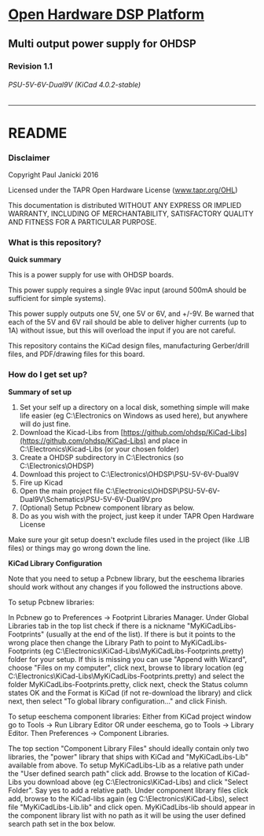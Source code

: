 # [Open Hardware DSP Platform](www.ohdsp.org)
## Multi output power supply for OHDSP
### Revision 1.1
###### PSU-5V-6V-Dual9V (KiCad 4.0.2-stable)
---
# README
### Disclaimer
Copyright Paul Janicki 2016

Licensed under the TAPR Open Hardware License (www.tapr.org/OHL)

This documentation is distributed WITHOUT ANY EXPRESS OR IMPLIED WARRANTY, INCLUDING OF MERCHANTABILITY, SATISFACTORY QUALITY AND FITNESS FOR A PARTICULAR PURPOSE.

### What is this repository? ###

**Quick summary**

This is a power supply for use with OHDSP boards.

This power supply requires a single 9Vac input (around 500mA should be sufficient for simple systems). 

This power supply outputs one 5V, one 5V or 6V, and +/-9V. Be warned that each of the 5V and 6V rail should be able to deliver higher currents (up to 1A) without issue, but this will overload the input if you are not careful.

This repository contains the KiCad design files, manufacturing Gerber/drill files, and PDF/drawing files for this board.


### How do I get set up? ###

**Summary of set up**

1. Set your self up a directory on a local disk, something simple will make life easier (eg C:\Electronics on Windows as used here), but anywhere will do just fine.
2. Download the Kicad-Libs from [https://github.com/ohdsp/KiCad-Libs](https://github.com/ohdsp/KiCad-Libs) and place in C:\Electronics\Kicad-Libs (or your chosen folder)  
3. Create a OHDSP subdirectory in C:\Electronics (so C:\Electronics\OHDSP)
3. Download this project to C:\Electronics\OHDSP\PSU-5V-6V-Dual9V
4. Fire up Kicad
5. Open the main project file C:\Electronics\OHDSP\PSU-5V-6V-Dual9V\Schematics\PSU-5V-6V-Dual9V.pro
6. (Optional) Setup Pcbnew component library as below.
7. Do as you wish with the project, just keep it under TAPR Open Hardware License

Make sure your git setup doesn't exclude files used in the project (like .LIB files) or things may go wrong down the line.

**KiCad Library Configuration**

Note that you need to setup a Pcbnew library, but the eeschema libraries should work without any changes if you followed the instructions above.

To setup Pcbnew libraries:

In Pcbnew go to Preferences -> Footprint Libraries Manager. Under Global Libraries tab in the top list check if there is a nickname "MyKiCadLibs-Footprints" (usually at the end of the list). If there is but it points to the wrong place then change the Library Path to point to MyKiCadLibs-Footprints (eg C:\Electronics\KiCad-Libs\MyKiCadLibs-Footprints.pretty) folder for your setup. If this is missing you can use "Append with Wizard", choose "Files on my computer", click next, browse to library location (eg C:\Electronics\KiCad-Libs\MyKiCadLibs-Footprints.pretty) and select the folder MyKiCadLibs-Footprints.pretty, click next, check the Status column states OK and the Format is KiCad (if not re-download the library) and click next, then select "To global library configuration..." and click Finish.


To setup eeschema component libraries:
Either from KiCad project window go to Tools -> Run Library Editor OR under eeschema, go to Tools -> Library Editor. Then Preferences -> Component Libraries.

The top section "Component Library Files" should ideally contain only two libraries, the "power" library that ships with KiCad and "MyKiCadLibs-Lib" available from above. To setup MyKiCadLibs-Lib as a relative path under the "User defined search path" click add. Browse to the location of KiCad-Libs you download above (eg C:\Electronics\KiCad-Libs) and click "Select Folder". Say yes to add a relative path. Under component library files click add, browse to the KiCad-libs again (eg C:\Electronics\KiCad-Libs), select file "MyKiCadLibs-Lib.lib" and click open. MyKiCadLibs-lib should appear in the component library list with no path as it will be using the user defined search path set in the box below. 

